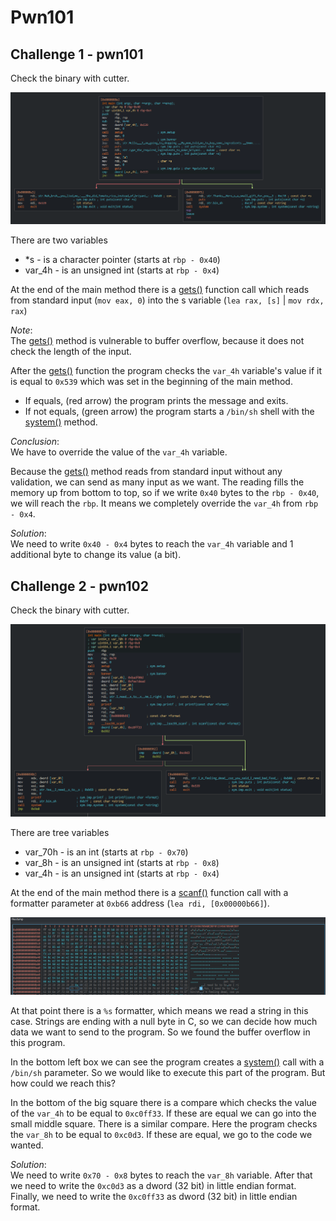 # Pwn101

## Challenge 1 - pwn101

Check the binary with cutter.

![Cutter](pwn101/images/cutter.png)

There are two variables

 - *s - is a character pointer (starts at `rbp - 0x40`)
 - var_4h - is an unsigned int (starts at `rbp - 0x4`)

At the end of the main method there is a [gets()](https://man7.org/linux/man-pages/man3/gets.3.html) function call which reads from standard input (`mov eax, 0`) into the s variable (`lea rax, [s]` | `mov rdx, rax`)

_Note_:  
The [gets()](https://man7.org/linux/man-pages/man3/gets.3.html) method is vulnerable to buffer overflow, because it does not check the length of the input.

After the [gets()](https://man7.org/linux/man-pages/man3/gets.3.html) function the program checks the `var_4h` variable's value if it is equal to `0x539` which was set in the beginning of the main method.

- If equals, (red arrow) the program prints the message and exits.
- If not equals, (green arrow) the program starts a `/bin/sh` shell with the [system()](https://man7.org/linux/man-pages/man3/system.3.html) method.

_Conclusion_:  
We have to override the value of the `var_4h` variable.

Because the [gets()](https://man7.org/linux/man-pages/man3/gets.3.html) method reads from standard input without any validation, we can send as many input as we want.
The reading fills the memory up from bottom to top, so if we write `0x40` bytes to the `rbp - 0x40`, we will reach the `rbp`.
It means we completely override the `var_4h` from `rbp - 0x4`.

_Solution_:  
We need to write `0x40 - 0x4` bytes to reach the `var_4h` variable and 1 additional byte to change its value (a bit).

## Challenge 2 - pwn102

Check the binary with cutter.

![Cutter](pwn102/images/cutter.png)

There are tree variables

 - var_70h - is an int (starts at `rbp - 0x70`)
 - var_8h - is an unsigned int (starts at `rbp - 0x8`)
 - var_4h - is an unsigned int (starts at `rbp - 0x4`)

At the end of the main method there is a [scanf()](https://man7.org/linux/man-pages/man3/scanf.3.html) function call with a formatter parameter at `0xb66` address (`lea rdi, [0x00000b66]`).

![Cutter](pwn102/images/cutter2.png)

At that point there is a `%s` formatter, which means we read a string in this case.
Strings are ending with a null byte in C, so we can decide how much data we want to send to the program.
So we found the buffer overflow in this program.

In the bottom left box we can see the program creates a [system()](https://man7.org/linux/man-pages/man3/system.3.html) call with a `/bin/sh` parameter.
So we would like to execute this part of the program. But how could we reach this?

In the bottom of the big square there is a compare which checks the value of the `var_4h` to be equal to `0xc0ff33`.
If these are equal we can go into the small middle square.
There is a similar compare. Here the program checks the `var_8h` to be equal to `0xc0d3`.
If these are equal, we go to the code we wanted.

_Solution_:  
We need to write `0x70 - 0x8` bytes to reach the `var_8h` variable. After that we need to write the `0xc0d3` as a dword (32 bit) in little endian format. Finally, we need to write the `0xc0ff33` as dword (32 bit) in little endian format.
